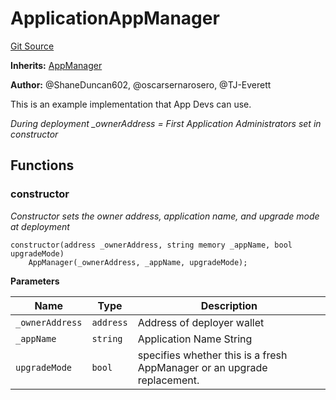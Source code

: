 # ApplicationAppManager
[Git Source](https://github.com/thrackle-io/tron/blob/95d06c720440790216a49a5a69a0411b6dfc3f0f/src/example/application/ApplicationAppManager.sol)

**Inherits:**
[AppManager](/src/client/application/AppManager.sol/contract.AppManager.md)

**Author:**
@ShaneDuncan602, @oscarsernarosero, @TJ-Everett

This is an example implementation that App Devs can use.

*During deployment _ownerAddress = First Application Administrators set in constructor*


## Functions
### constructor

*Constructor sets the owner address, application name, and upgrade mode at deployment*


```solidity
constructor(address _ownerAddress, string memory _appName, bool upgradeMode)
    AppManager(_ownerAddress, _appName, upgradeMode);
```
**Parameters**

|Name|Type|Description|
|----|----|-----------|
|`_ownerAddress`|`address`|Address of deployer wallet|
|`_appName`|`string`|Application Name String|
|`upgradeMode`|`bool`|specifies whether this is a fresh AppManager or an upgrade replacement.|


